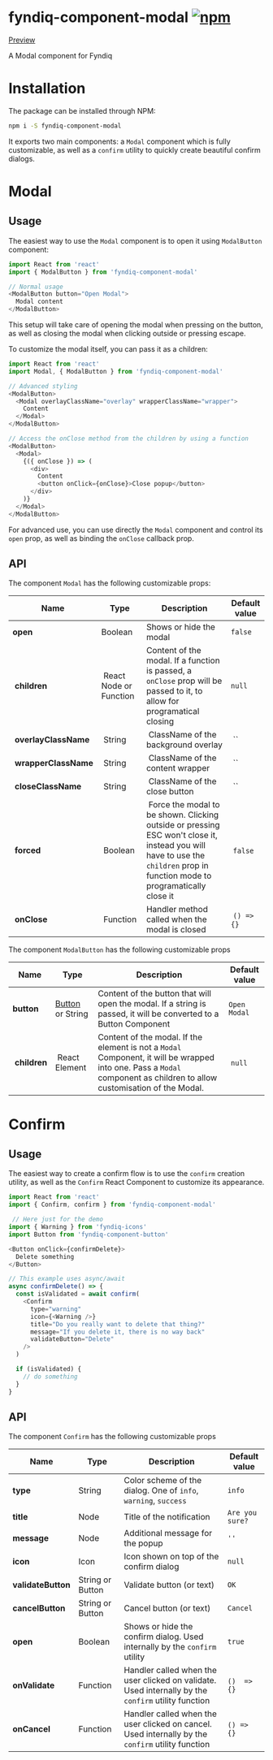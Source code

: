 # fyndiq-component-modal [![npm](https://img.shields.io/npm/v/fyndiq-component-modal.svg?maxAge=3600)](https://www.npmjs.com/package/fyndiq-component-modal)

[Preview](http://developers.fyndiq.com/fyndiq-ui/?selectedKind=Modal&selectedStory=default)

A Modal component for Fyndiq

# Installation

The package can be installed through NPM:

``` bash
npm i -S fyndiq-component-modal
```

It exports two main components: a `Modal` component which is fully customizable, as well as a `confirm` utility
to quickly create beautiful confirm dialogs.

# Modal

##  Usage

The easiest way to use the `Modal` component is to open it using `ModalButton` component:

``` js
import React from 'react'
import { ModalButton } from 'fyndiq-component-modal'

// Normal usage
<ModalButton button="Open Modal">
  Modal content
</ModalButton>
```

This setup will take care of opening the modal when pressing on the button, as well as closing the modal when clicking outside or pressing escape.

To customize the modal itself, you can pass it as a children:

``` js
import React from 'react'
import Modal, { ModalButton } from 'fyndiq-component-modal'

// Advanced styling
<ModalButton>
  <Modal overlayClassName="overlay" wrapperClassName="wrapper">
    Content
  </Modal>
</ModalButton>

// Access the onClose method from the children by using a function
<ModalButton>
  <Modal>
    {({ onClose }) => (
      <div>
        Content
        <button onClick={onClose}>Close popup</button>
      </div>
    )}
  </Modal>
</ModalButton>
```

For advanced use, you can use directly the `Modal` component and control its `open` prop, as well as binding the `onClose` callback prop.

## API

The component `Modal` has the following customizable props:

| Name | Type | Description | Default value |
|---|---|---|---|
| **open** | Boolean | Shows or hide the modal | `false` |
| **children** | React Node or Function | Content of the modal. If a function is passed, a `onClose` prop will be passed to it, to allow for programatical closing | `null` |
| **overlayClassName** | String | ClassName of the background overlay | `` |
| **wrapperClassName** | String | ClassName of the content wrapper | `` |
| **closeClassName** | String | ClassName of the close button | `` |
| **forced** | Boolean | Force the modal to be shown. Clicking outside or pressing ESC won't close it, instead you will have to use the `children` prop in function mode to programatically close it | `false` |
| **onClose** | Function | Handler method called when the modal is closed | `() => {}` |

The component `ModalButton` has the following customizable props

| Name | Type | Description | Default value | 
|---|---|---|---|
| **button** | [Button](../fyndiq-component-button/) or String | Content of the button that will open the modal. If a string is passed, it will be converted to a Button Component | `Open Modal` |
| **children** | React Element | Content of the modal. If the element is not a `Modal` Component, it will be wrapped into one. Pass a `Modal` component as children to allow customisation of the Modal. | `null` |


# Confirm

## Usage

The easiest way to create a confirm flow is to use the `confirm` creation utility, as well as the `Confirm` React Component to customize its appearance.

``` js
import React from 'react'
import { Confirm, confirm } from 'fyndiq-component-modal'

 // Here just for the demo
import { Warning } from 'fyndiq-icons'
import Button from 'fyndiq-component-button'

<Button onClick={confirmDelete}>
  Delete something
</Button>

// This example uses async/await
async confirmDelete() => {
  const isValidated = await confirm(
    <Confirm
      type="warning"
      icon={<Warning />}
      title="Do you really want to delete that thing?"
      message="If you delete it, there is no way back"
      validateButton="Delete"
    />
  )

  if (isValidated) {
    // do something
  }
}
```

## API

The component `Confirm` has the following customizable props

| Name | Type | Description | Default value |
|---|---|---|---|
| **type** | String | Color scheme of the dialog. One of `info`, `warning`, `success` | `info` |
| **title** | Node | Title of the notification | `Are you sure?` |
| **message** | Node | Additional message for the popup | `''` |
| **icon** | Icon | Icon shown on top of the confirm dialog | `null` |
| **validateButton** | String or Button | Validate button (or text) | `OK` |
| **cancelButton** | String or Button | Cancel button (or text) | `Cancel` |
| **open** | Boolean | Shows or hide the confirm dialog. Used internally by the `confirm` utility | `true` |
| **onValidate** | Function | Handler called when the user clicked on validate. Used internally by the `confirm` utility function | `()  => {}` |
| **onCancel** | Function | Handler called when the user clicked on cancel. Used internally by the `confirm` utility function | `() => {}` |

